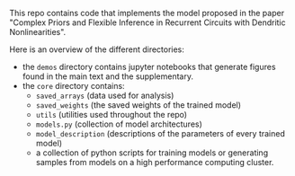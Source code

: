 This repo contains code that implements the model proposed in the paper "Complex Priors and Flexible Inference in Recurrent Circuits with Dendritic Nonlinearities". 

Here is an overview of the different directories:

- the `demos` directory contains jupyter notebooks that generate figures found in the main text and the supplementary. 
- the `core` directory contains:
  - `saved_arrays` (data used for analysis)
  - `saved_weights` (the saved weights of the trained model)
  - `utils` (utilities used throughout the repo)
  - `models.py` (collection of model architectures)
  - `model_description` (descriptions of the parameters of every trained model)
  - a collection of python scripts for training models or generating samples from models on a high performance computing cluster.